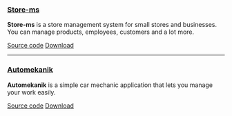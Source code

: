 ### [Store-ms](https://urankajtazaj.github.io/store-ms)
**Store-ms** is a store management system for small stores and businesses. You can manage products, employees, customers and a lot more.

<a class="github-button" href="https://github.com/urankajtazaj/store-ms" target="_blank" data-size="large" aria-label="View urankajtazaj/store-ms on GitHub">Source code</a>
<a class="github-button" href="https://github.com/urankajtazaj/store-ms/releases/download/v1.0.2/store-ms.zip" data-icon="octicon-cloud-download" data-size="large" aria-label="Download urankajtazaj/store-ms on GitHub">Download</a>

---
### [Automekanik](https://urankajtazaj.github.io/Automekanik)
**Automekanik** is a simple car mechanic application that lets you manage your work easily.

<a class="github-button" href="https://github.com/urankajtazaj/Automekanik" target="_blank" data-size="large" aria-label="View urankajtazaj/Automekanik on GitHub">Source code</a>
<a class="github-button" href="https://github.com/urankajtazaj/Automekanik/releases/download/v1/Automekanik.jar" data-icon="octicon-cloud-download" data-size="large" aria-label="Download urankajtazaj/Automekanik on GitHub">Download</a>

<script async defer src="https://buttons.github.io/buttons.js"></script>
